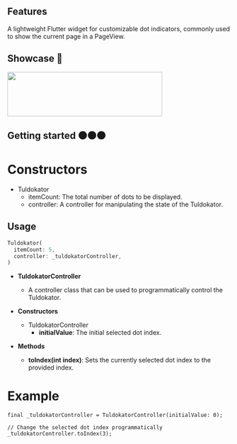 <!--
This README describes the package. If you publish this package to pub.dev,
this README's contents appear on the landing page for your package.

For information about how to write a good package README, see the guide for
[writing package pages](https://dart.dev/guides/libraries/writing-package-pages).

For general information about developing packages, see the Dart guide for
[creating packages](https://dart.dev/guides/libraries/create-library-packages)
and the Flutter guide for
[developing packages and plugins](https://flutter.dev/developing-packages).
-->


## Features

A lightweight Flutter widget for customizable dot indicators, commonly used to show the current page in a PageView.

## Showcase 🚀

<img src="https://github.com/johnnydevvcodes/tuldokator/assets/28794954/e683c364-affd-4f78-b80f-bc06ff30a002" width="350" height="100" />



## Getting started ⚫️⚫️⚫️

# Constructors
- Tuldokator
    - itemCount: The total number of dots to be displayed.
    - controller: A controller for manipulating the state of the Tuldokator.

## Usage


```dart
Tuldokator(
  itemCount: 5,
  controller: _tuldokatorController,
)
```

- **TuldokatorController**
    - A controller class that can be used to programmatically control the Tuldokator.

- **Constructors**
    - TuldokatorController
        - **initialValue**: The initial selected dot index.

- **Methods**
    - **toIndex(int index)**: Sets the currently selected dot index to the provided index.


# Example

```
final _tuldokatorController = TuldokatorController(initialValue: 0);

// Change the selected dot index programmatically
_tuldokatorController.toIndex(3);
```
